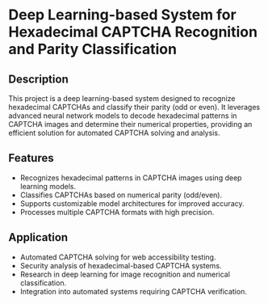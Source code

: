 # Deep Learning-based System for Hexadecimal CAPTCHA Recognition and Parity Classification

## Description 
This project is a deep learning-based system designed to recognize hexadecimal CAPTCHAs and classify their parity (odd or even). It leverages advanced neural network models to decode hexadecimal patterns in CAPTCHA images and determine their numerical properties, providing an efficient solution for automated CAPTCHA solving and analysis.

## Features
- Recognizes hexadecimal patterns in CAPTCHA images using deep learning models.
- Classifies CAPTCHAs based on numerical parity (odd/even).
- Supports customizable model architectures for improved accuracy.
- Processes multiple CAPTCHA formats with high precision.

## Application
- Automated CAPTCHA solving for web accessibility testing.
- Security analysis of hexadecimal-based CAPTCHA systems.
- Research in deep learning for image recognition and numerical classification.
- Integration into automated systems requiring CAPTCHA verification.
